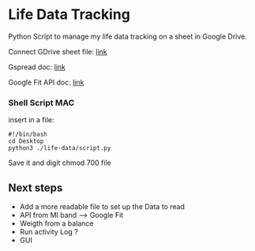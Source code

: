 # Life Data Tracking

Python Script to manage my life data tracking on a sheet in Google Drive.

Connect GDrive sheet file: [link](https://medium.com/daily-python/python-script-to-edit-google-sheets-daily-python-7-aadce27846c0)

Gspread doc: [link](https://gspread.readthedocs.io/en/latest/)

Google Fit API doc: [link](https://developers.google.com/fit/overview)

### Shell Script MAC

insert in a file: 

    #!/bin/bash
    cd Desktop
    python3 ./life-data/script.py

Save it and digit chmod 700 file

## Next steps

- Add a more readable file to set up the Data to read
- API from MI band --> Google Fit
- Weigth from a balance
- Run activity Log ?
- GUI
